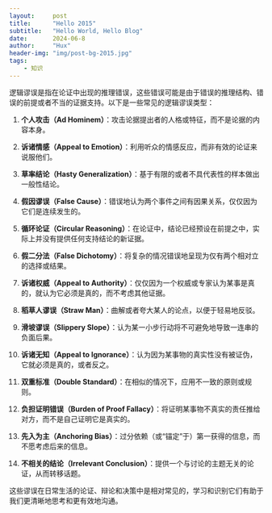 ```yaml
---
layout:     post
title:      "Hello 2015"
subtitle:   "Hello World, Hello Blog"
date:       2024-06-8
author:     "Hux"
header-img: "img/post-bg-2015.jpg"
tags:
    - 知识
---
```




逻辑谬误是指在论证中出现的推理错误，这些错误可能是由于错误的推理结构、错误的前提或者不当的证据支持。以下是一些常见的逻辑谬误类型：

1. **个人攻击（Ad Hominem）**：攻击论据提出者的人格或特征，而不是论据的内容本身。

2. **诉诸情感（Appeal to Emotion）**：利用听众的情感反应，而非有效的论证来说服他们。

3. **草率结论（Hasty Generalization）**：基于有限的或者不具代表性的样本做出一般性结论。

4. **假因谬误（False Cause）**：错误地认为两个事件之间有因果关系，仅仅因为它们是连续发生的。

5. **循环论证（Circular Reasoning）**：在论证中，结论已经预设在前提之中，实际上并没有提供任何支持结论的新证据。

6. **假二分法（False Dichotomy）**：将复杂的情况错误地呈现为仅有两个相对立的选择或结果。

7. **诉诸权威（Appeal to Authority）**：仅仅因为一个权威或专家认为某事是真的，就认为它必须是真的，而不考虑其他证据。

8. **稻草人谬误（Straw Man）**：曲解或者夸大某人的论点，以便于轻易地反驳。

9. **滑坡谬误（Slippery Slope）**：认为某一小步行动将不可避免地导致一连串的负面后果。

10. **诉诸无知（Appeal to Ignorance）**：认为因为某事物的真实性没有被证伪，它就必须是真的，或者反之。

11. **双重标准（Double Standard）**：在相似的情况下，应用不一致的原则或规则。

12. **负担证明错误（Burden of Proof Fallacy）**：将证明某事物不真实的责任推给对方，而不是自己证明它是真实的。

13. **先入为主（Anchoring Bias）**：过分依赖（或“锚定”于）第一获得的信息，而不愿考虑后来的信息。

14. **不相关的结论（Irrelevant Conclusion）**：提供一个与讨论的主题无关的论证，从而转移话题。

这些谬误在日常生活的论证、辩论和决策中是相对常见的，学习和识别它们有助于我们更清晰地思考和更有效地沟通。